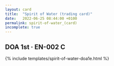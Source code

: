 ```yaml
---
layout: card
title:  "Spirit of Water (trading card)"
date:   2022-06-25 08:44:00 +0100
permalink: spirit-of-water_(card)
incomplete: true
---
```


## DOA 1st &middot; EN-002 C

{% include templates/spirit-of-water-doa1e.html %}
